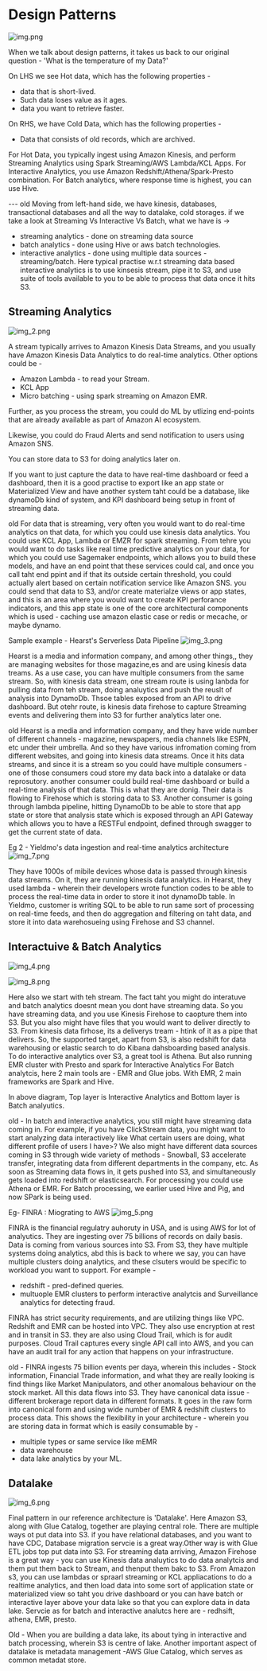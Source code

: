 # Design Patterns


![img.png](img.png)

When we talk about design patterns, it takes us back to our original question - 'What is the temperature of my Data?'

On LHS we see Hot data, which has the following properties - 
- data that is short-lived.
- Such data loses value as it ages.
- data you want to retrieve faster.

On RHS, we have Cold Data, which has the following properties -
- Data that consists of old records, which are archived.


For Hot Data, you typically ingest using Amazon Kinesis, and perform Streaming Analytics using Spark Streaming/AWS Lambda/KCL Apps.
For Interactive Analytics, you use Amazon Redshift/Athena/Spark-Presto combination.
For Batch analytics, where response time is highest, you can use Hive.

--- old
Moving from left-hand side, we have kinesis, databases, transactional databases and all the way to datalake, cold storages.
if we take a look at Streaming Vs Interactive Vs Batch, what we have is ->
- streaming analytics - done on streaming data source
- batch analytics - done using Hive or aws batch technologies.
- interactive analytics - done using multiple data sources - streaming/batch. Here typical practise w.r.t streaming data based interactive analytics is to use kinsesis stream, pipe it to S3, and use suite of tools available to you to be able to process that data once it hits S3.




## Streaming Analytics
![img_2.png](img_2.png)

A stream typically arrives to Amazon Kinesis Data Streams, and you usually have Amazon Kinesis Data Analytics to do real-time analytics. Other options could be -
- Amazon Lambda - to read your Stream.
- KCL App
- Micro batching - using spark streaming on Amazon EMR.

Further, as you process the stream, you could do ML by utlizing end-points that are already available as part of Amazon AI ecosystem.

Likewise, you could do Fraud Alerts and send notification to users using Amazon SNS.

You can store data to S3 for doing analytics later on.

If you want to just capture the data to have real-time dashboard or feed a dashboard, then it is a good practise to export like an app state or Materialized View and have another system taht could be a database, like dynamoDb kind of system, and KPI dashboard being setup in front of streaming data.


old
For data that is streaming, very often you would want to do real-time analytics on that data, for which you could use kinesis data analytics.
You could use KCL App, Lambda or EMZR for spark streaming. 
From tehre you would want to do tasks like real time predictive analytics on your data, for which you could use Sagemaker endpoints, which allows you to build these models, and have an end point that these services could cal, and once you call taht end ppint and if that its outside certain threshold, you could actually alert based on certain notification service like Amazon SNS.
you could send that data to S3, and/or create materialze views or app states, and this is an area where you would want to create KPI perforance indicators, and this app state is one of the core architectural components which is used - caching use amazon elastic case or redis or mecache, or maybe dynamo.



Sample example - Hearst's Serverless Data Pipeline
![img_3.png](img_3.png)

Hearst is a media and information company, and among other things,, they are managing websites for those magazine,es and are using kinesis data treams. As a use case, you can have multiple consumers from the same stream.
So, with kinesis data stream, one stream route is using lanbda for pulling data from teh stream, doing analuytics and push the reuslt of analysis into DynamoDb.
Thsoe tables exposed from an API to drive dashboard.
But otehr route, is kinesis data firehose to capture Streaming events and delivering them into S3 for further analytics later one.


old
Hearst is a media and information company, and they have wide number of different channels - magazine, newspapers, media channels like ESPN, etc under their umbrella.
And so they have various infromation coming from different websites, and going into kinesis data streams.
Once it hits data streams, and since it is a stream so you could have multiple consumers - 
    one of those consumers coud store my data back into a datalake or data reprosutory.
    another consumer could build real-time dashboard or build a real-time analysis of that data.
This is what they are donig.
Their data is flowing to Firehose which is storing data to S3.
Another consumer is going through lambda pipeline, hitting DynamoDb to be able to store that app state or store that analysis state which is exposed through an API Gateway which allows you to have a RESTFul endpoint, defined through swagger to get the current state of data.


Eg 2 - Yieldmo's data ingestion and real-time analytics architecture
![img_7.png](img_7.png)

They have 1000s of mibile devices whose data is passed through kinesis data streams.
On it, they are running kinesis data analytics.
in Hearst, they used lambda - wherein their developers wrote function codes to be able to process the real-time data in order to store it inot dynamoDb table.
In Yieldmo, customer is writing SQL to be able to run same sort of processing on real-time feeds, and then do aggregation and filtering on taht data, and store it into data warehosueing using Firehose and S3 channel.


## Interactuive & Batch Analytics
![img_4.png](img_4.png)

![img_8.png](img_8.png)


Here also we start with teh stream.
The fact taht you might do interatuve and batch analytics doesnt mean you dont have streaming data. So you have streaming data, and you use Kinesis Firehose to caopture them into S3.
But you also might have files that you would want to deliver directly to S3.
From kinesis data firhose, its a deliverys tream - htink of it as a pipe that delivers. So, the supported target, apart from S3, is also redshift for data warehousing or elastic search to do Kibana dahsboarding based analysis.
To do interactive analytics over S3, a great tool is Athena. But also running EMR cluster with Presto and spark for Interactive Analytics
For Batch analytcis, here 2 main tools are - EMR and Glue jobs.
With EMR, 2 main frameworks are Spark and Hive.

In above diagram, Top layer is Interactive Analytics and Bottom layer is Batch analyutics.

old -
In batch and interactive analytics, you still might have streaming data coming in.
For example, if you have ClickStream data, you might want to start analyzing data interactively like What certain users are doing, what different profile of users I have>?
We also might have different data sources coming in S3 through wide variety of methods - Snowball, S3 accelerate transfer, integrating data from different departments in the company, etc.
As soon as Streaming data flows in, it gets pushed into S3, and simultaneously gets loaded into redshift or elasticsearch.
For processing you could use Athena or EMR.
For Batch processing, we earlier used Hive and Pig, and now SPark is being used.


Eg- FINRA : Miograting to AWS
![img_5.png](img_5.png)

FINRA is the financial regulatry auhoruty in USA, and is using AWS for lot of analyutics.
They are ingesting over 75 billions of records on daily basis.
Data is coming from various sources into S3.
From S3, they have multiple systems doing analytics, abd this is back to where we say, you can have multiple clusters doing analytics, and these clsuters would be specific to workload you want to support.
For example - 
- redshift - pred-defined queries.
- multuople EMR clusters to perform interactive analytcis and Surveillance analytics for detecting fraud.

FINRA has strict security requirements, and are utilizing things like VPC. Redshift and EMR can be hosted into VPC.
They also use encryption at rest and in transit in S3.
they are also using Cloud Trail, which is for audit purposes. Cloud Trail captures every single API call into AWS, and you can have an audit trail for any action that happens on your infrastructure.

old -
FINRA ingests 75 billion events per daya, wherein this includes - Stock information, Financial Trade information, and what they are really looking is find things like Market Manipulators, and other anomalous behaviour on the stock market.
All this data flows into S3.
They have canonical data issue - different brokerage report data in different formats. It goes in the raw form into canonical form and using wide number of EMR & redshift clusters to process data.
This shows the flexibility in your architecture - wherein you are storing data in format which is easily consumable by -
- multiple types or same service like mEMR
- data warehouse
- data lake analytics by your ML.



## Datalake
![img_6.png](img_6.png) <br>

Final pattern in our reference architecture is 'Datalake'.
Here Amazon S3, along with Glue Catalog, together are playing central role.
There are multiple ways ot put data into S3.
if you have relational databases, and you want to have CDC, Database migration servcie is a great way.Other way is with Glue ETL jobs top put data into S3.
For streaming data arriving, Amazon Firehose is a great way - you can use Kinesis data analuytics to do data analytcis and them put them back to Stream, and thenput them bakc to S3.
From Amazon s3, you can use lambdas or spraarl streaming or KCL appliacations to do a realtime analytics, and then load data into some sort of application state or materialized view so taht you drive dashboard or you can have batch or interactive layer above your data lake so that you can explore data in data lake.
Servcie as for batch and interactive analutcs here are - redhsift, athena, EMR, presto.

Old -
When you are building a data lake, its about tying in interactive and batch processing, wherein S3 is centre of lake.
Another important aspect of datalake is metadata management -AWS Glue Catalog, which serves as common metadat store.

